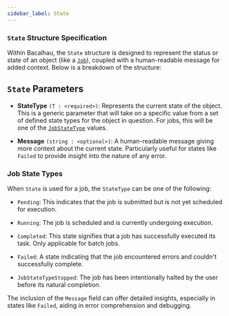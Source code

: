 ```yaml
---
sidebar_label: State
---
```

### `State` Structure Specification

Within Bacalhau, the `State` structure is designed to represent the status or state of an object (like a [`Job`](job)), coupled with a human-readable message for added context. Below is a breakdown of the structure:

## `State` Parameters

- **StateType** `(T : <required>)`: Represents the current state of the object. This is a generic parameter that will take on a specific value from a set of defined state types for the object in question. For jobs, this will be one of the [`JobStateType`](#job-state-types) values.

- **Message** `(string : <optional>)`: A human-readable message giving more context about the current state. Particularly useful for states like `Failed` to provide insight into the nature of any error.

### Job State Types

When `State` is used for a job, the `StateType` can be one of the following:

- `Pending`:
This indicates that the job is submitted but is not yet scheduled for execution.

- `Running`:
The job is scheduled and is currently undergoing execution.

- `Completed`:
This state signifies that a job has successfully executed its task. Only applicable for batch jobs.

- `Failed`:
A state indicating that the job encountered errors and couldn't successfully complete.

- `JobStateTypeStopped`:
The job has been intentionally halted by the user before its natural completion.

The inclusion of the `Message` field can offer detailed insights, especially in states like `Failed`, aiding in error comprehension and debugging.